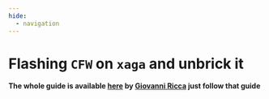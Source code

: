```yaml
---
hide:
  - navigation
---
```


# Flashing `CFW` on `xaga` and unbrick it

**The whole guide is available [here](https://guide.itsvixano.me/preloader_xaga/) by [Giovanni Ricca](https://t.me/GiovanniRN5) just follow that guide**
